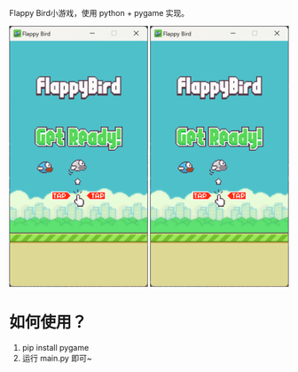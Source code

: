 Flappy Bird小游戏，使用 python + pygame 实现。

<img src="./readme/flappy%20bird.png" width="250">
<img src="./readme/flappy%20bird.png" width="250">

# 如何使用？

1. pip install pygame
2. 运行 main.py 即可~
